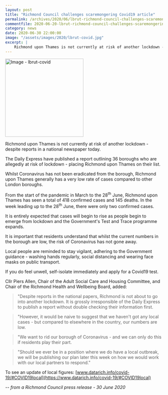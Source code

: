 ```yaml
---
layout: post
title: "Richmond Council challenges scaremongering Covid19 article"
permalink: /archives/2020/06/lbrut-richmond-council-challenges-scaremongering-covid19-article.html
commentfile: 2020-06-20-lbrut-richmond-council-challenges-scaremongering-covid19-article
category: news
date: 2020-06-30 22:00:00
image: "/assets/images/2020/lbrut-covid.jpg"
excerpt: |
    Richmond upon Thames is not currently at risk of another lockdown - despite reports in a national newspaper today.
---
```

<a href="/assets/images/2020/lbrut-covid.jpg" title="Click for a larger image"><img src="/assets/images/2020/lbrut-covid-thumb.jpg" width="250" alt="Image - lbrut-covid"  class="photo right"/></a>

Richmond upon Thames is not currently at risk of another lockdown - despite reports in a national newspaper today.

The Daily Express have published a report outlining 36 boroughs who are allegedly at risk of lockdown - placing Richmond upon Thames on their list.

Whilst Coronavirus has not been eradicated from the borough, Richmond upon Thames generally has a very low rate of cases compared to other London boroughs.

From the start of the pandemic in March to the 28<sup>th</sup> June, Richmond upon Thames has seen a total of 418 confirmed cases and 145 deaths. In the week leading up to the 28<sup>th</sup> June, there were only two confirmed cases.

It is entirely expected that cases will begin to rise as people begin to emerge from lockdown and the Government's Test and Trace programme expands.

It is important that residents understand that whilst the current numbers in the borough are low, the risk of Coronavirus has not gone away.

Local people are reminded to stay vigilant, adhering to the Government guidance - washing hands regularly, social distancing and wearing face masks on public transport.

If you do feel unwell, self-isolate immediately and apply for a Covid19 test.

Cllr Piers Allen, Chair of the Adult Social Care and Housing Committee, and Chair of the Richmond Health and Wellbeing Board, added:

> "Despite reports in the national papers, Richmond is not about to go into another lockdown. It is grossly irresponsible of the Daily Express to publish a report without double checking their information first.

> "However, it would be naive to suggest that we haven't got any local cases - but compared to elsewhere in the country, our numbers are low.

> "We want to rid our borough of Coronavirus - and we can only do this if residents play their part.

> "Should we ever be in a position where we do have a local outbreak, we will be publishing our plan later this week on how we would work with our local partners to respond."

To see an update of local figures: [www.datarich.info/covid-19/#COVID19local](https://www.datarich.info/covid-19/#COVID19local)


<cite>-- from a Richmond Council press release - 30 June 2020</cite>
